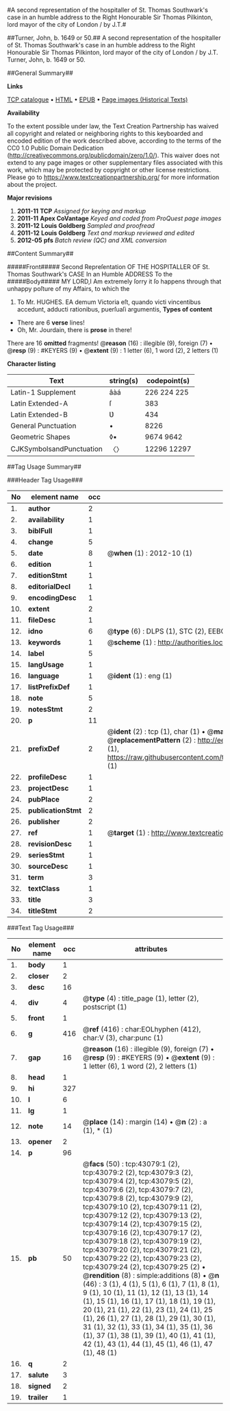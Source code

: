 #A second representation of the hospitaller of St. Thomas Southwark's case in an humble address to the Right Honourable Sir Thomas Pilkinton, lord mayor of the city of London / by J.T.#

##Turner, John, b. 1649 or 50.##
A second representation of the hospitaller of St. Thomas Southwark's case in an humble address to the Right Honourable Sir Thomas Pilkinton, lord mayor of the city of London / by J.T.
Turner, John, b. 1649 or 50.

##General Summary##

**Links**

[TCP catalogue](http://www.ota.ox.ac.uk/tcp/)  • 
[HTML](http://tei.it.ox.ac.uk/tcp/Texts-HTML/free/A63/A63916.html)  • 
[EPUB](http://tei.it.ox.ac.uk/tcp/Texts-EPUB/free/A63/A63916.epub) • 
[Page images (Historical Texts)](https://historicaltexts.jisc.ac.uk/eebo-09432124e)

**Availability**

To the extent possible under law, the Text Creation Partnership has waived all copyright and related or neighboring rights to this keyboarded and encoded edition of the work described above, according to the terms of the CC0 1.0 Public Domain Dedication (http://creativecommons.org/publicdomain/zero/1.0/). This waiver does not extend to any page images or other supplementary files associated with this work, which may be protected by copyright or other license restrictions. Please go to https://www.textcreationpartnership.org/ for more information about the project.

**Major revisions**

1. __2011-11__ __TCP__ *Assigned for keying and markup*
1. __2011-11__ __Apex CoVantage__ *Keyed and coded from ProQuest page images*
1. __2011-12__ __Louis Goldberg__ *Sampled and proofread*
1. __2011-12__ __Louis Goldberg__ *Text and markup reviewed and edited*
1. __2012-05__ __pfs__ *Batch review (QC) and XML conversion*

##Content Summary##

#####Front#####
Second Repreſentation OF THE HOSPITALLER OF St. Thomas Southwark's CASE In an Humble ADDRESS To the 
#####Body#####
MY LORD,I Am extremely ſorry it ſo happens through that unhappy poſture of my Affairs, to which the 
1. To Mr. HUGHES.
EA demum Victoria eſt, quando victi vincentibus accedunt, adducti rationibus, puerſuaſi argumentis, 
**Types of content**

  * There are 6 **verse** lines!
  * Oh, Mr. Jourdain, there is **prose** in there!

There are 16 **omitted** fragments! 
 @__reason__ (16) : illegible (9), foreign (7)  •  @__resp__ (9) : #KEYERS (9)  •  @__extent__ (9) : 1 letter (6), 1 word (2), 2 letters (1)

**Character listing**


|Text|string(s)|codepoint(s)|
|---|---|---|
|Latin-1 Supplement|âàá|226 224 225|
|Latin Extended-A|ſ|383|
|Latin Extended-B|Ʋ|434|
|General Punctuation|•|8226|
|Geometric Shapes|◊▪|9674 9642|
|CJKSymbolsandPunctuation|〈〉|12296 12297|

##Tag Usage Summary##

###Header Tag Usage###

|No|element name|occ|attributes|
|---|---|---|---|
|1.|__author__|2||
|2.|__availability__|1||
|3.|__biblFull__|1||
|4.|__change__|5||
|5.|__date__|8| @__when__ (1) : 2012-10 (1)|
|6.|__edition__|1||
|7.|__editionStmt__|1||
|8.|__editorialDecl__|1||
|9.|__encodingDesc__|1||
|10.|__extent__|2||
|11.|__fileDesc__|1||
|12.|__idno__|6| @__type__ (6) : DLPS (1), STC (2), EEBO-CITATION (1), OCLC (1), VID (1)|
|13.|__keywords__|1| @__scheme__ (1) : http://authorities.loc.gov/ (1)|
|14.|__label__|5||
|15.|__langUsage__|1||
|16.|__language__|1| @__ident__ (1) : eng (1)|
|17.|__listPrefixDef__|1||
|18.|__note__|5||
|19.|__notesStmt__|2||
|20.|__p__|11||
|21.|__prefixDef__|2| @__ident__ (2) : tcp (1), char (1)  •  @__matchPattern__ (2) : ([0-9\-]+):([0-9IVX]+) (1), (.+) (1)  •  @__replacementPattern__ (2) : http://eebo.chadwyck.com/downloadtiff?vid=$1&page=$2 (1), https://raw.githubusercontent.com/textcreationpartnership/Texts/master/tcpchars.xml#$1 (1)|
|22.|__profileDesc__|1||
|23.|__projectDesc__|1||
|24.|__pubPlace__|2||
|25.|__publicationStmt__|2||
|26.|__publisher__|2||
|27.|__ref__|1| @__target__ (1) : http://www.textcreationpartnership.org/docs/. (1)|
|28.|__revisionDesc__|1||
|29.|__seriesStmt__|1||
|30.|__sourceDesc__|1||
|31.|__term__|3||
|32.|__textClass__|1||
|33.|__title__|3||
|34.|__titleStmt__|2||


###Text Tag Usage###

|No|element name|occ|attributes|
|---|---|---|---|
|1.|__body__|1||
|2.|__closer__|2||
|3.|__desc__|16||
|4.|__div__|4| @__type__ (4) : title_page (1), letter (2), postscript (1)|
|5.|__front__|1||
|6.|__g__|416| @__ref__ (416) : char:EOLhyphen (412), char:V (3), char:punc (1)|
|7.|__gap__|16| @__reason__ (16) : illegible (9), foreign (7)  •  @__resp__ (9) : #KEYERS (9)  •  @__extent__ (9) : 1 letter (6), 1 word (2), 2 letters (1)|
|8.|__head__|1||
|9.|__hi__|327||
|10.|__l__|6||
|11.|__lg__|1||
|12.|__note__|14| @__place__ (14) : margin (14)  •  @__n__ (2) : a (1), * (1)|
|13.|__opener__|2||
|14.|__p__|96||
|15.|__pb__|50| @__facs__ (50) : tcp:43079:1 (2), tcp:43079:2 (2), tcp:43079:3 (2), tcp:43079:4 (2), tcp:43079:5 (2), tcp:43079:6 (2), tcp:43079:7 (2), tcp:43079:8 (2), tcp:43079:9 (2), tcp:43079:10 (2), tcp:43079:11 (2), tcp:43079:12 (2), tcp:43079:13 (2), tcp:43079:14 (2), tcp:43079:15 (2), tcp:43079:16 (2), tcp:43079:17 (2), tcp:43079:18 (2), tcp:43079:19 (2), tcp:43079:20 (2), tcp:43079:21 (2), tcp:43079:22 (2), tcp:43079:23 (2), tcp:43079:24 (2), tcp:43079:25 (2)  •  @__rendition__ (8) : simple:additions (8)  •  @__n__ (46) : 3 (1), 4 (1), 5 (1), 6 (1), 7 (1), 8 (1), 9 (1), 10 (1), 11 (1), 12 (1), 13 (1), 14 (1), 15 (1), 16 (1), 17 (1), 18 (1), 19 (1), 20 (1), 21 (1), 22 (1), 23 (1), 24 (1), 25 (1), 26 (1), 27 (1), 28 (1), 29 (1), 30 (1), 31 (1), 32 (1), 33 (1), 34 (1), 35 (1), 36 (1), 37 (1), 38 (1), 39 (1), 40 (1), 41 (1), 42 (1), 43 (1), 44 (1), 45 (1), 46 (1), 47 (1), 48 (1)|
|16.|__q__|2||
|17.|__salute__|3||
|18.|__signed__|2||
|19.|__trailer__|1||
